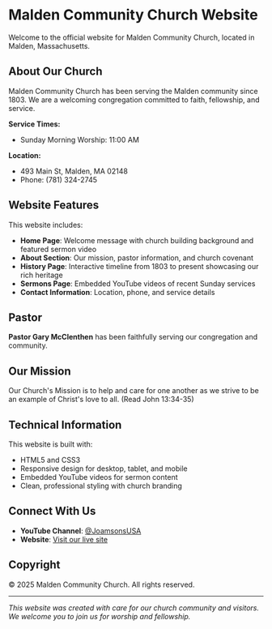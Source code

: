 # Malden Community Church Website

Welcome to the official website for Malden Community Church, located in Malden, Massachusetts.

## About Our Church

Malden Community Church has been serving the Malden community since 1803. We are a welcoming congregation committed to faith, fellowship, and service.

**Service Times:**
- Sunday Morning Worship: 11:00 AM

**Location:**
- 493 Main St, Malden, MA 02148
- Phone: (781) 324-2745

## Website Features

This website includes:

- **Home Page**: Welcome message with church building background and featured sermon video
- **About Section**: Our mission, pastor information, and church covenant
- **History Page**: Interactive timeline from 1803 to present showcasing our rich heritage
- **Sermons Page**: Embedded YouTube videos of recent Sunday services
- **Contact Information**: Location, phone, and service details

## Pastor

**Pastor Gary McClenthen** has been faithfully serving our congregation and community.

## Our Mission

Our Church's Mission is to help and care for one another as we strive to be an example of Christ's love to all. (Read John 13:34-35)

## Technical Information

This website is built with:
- HTML5 and CSS3
- Responsive design for desktop, tablet, and mobile
- Embedded YouTube videos for sermon content
- Clean, professional styling with church branding

## Connect With Us

- **YouTube Channel**: [@JoamsonsUSA](https://www.youtube.com/@JoamsonsUSA/videos)
- **Website**: [Visit our live site](https://your-github-username.github.io/repository-name)

## Copyright

© 2025 Malden Community Church. All rights reserved.

---

*This website was created with care for our church community and visitors. We welcome you to join us for worship and fellowship.*